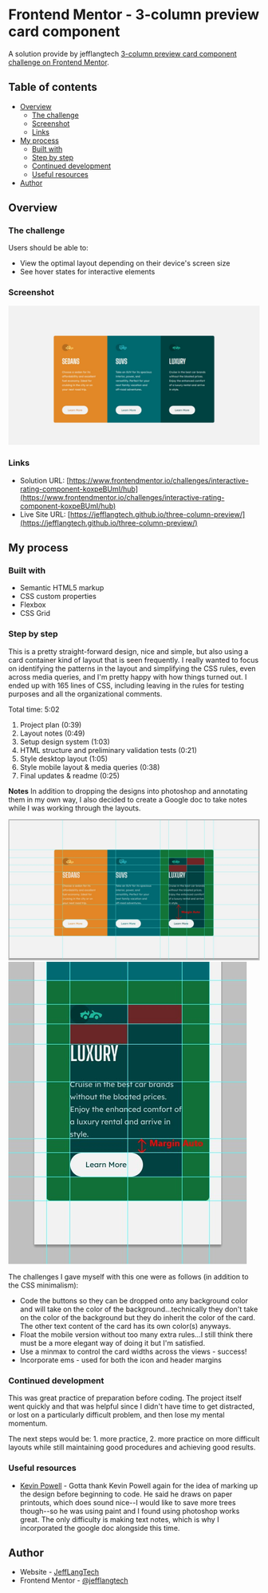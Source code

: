 # Frontend Mentor - 3-column preview card component

A solution provide by jefflangtech [3-column preview card component challenge on Frontend Mentor](https://www.frontendmentor.io/challenges/3column-preview-card-component-pH92eAR2-).

## Table of contents

- [Overview](#overview)
  - [The challenge](#the-challenge)
  - [Screenshot](#screenshot)
  - [Links](#links)
- [My process](#my-process)
  - [Built with](#built-with)
  - [Step by step](#step-by-step)
  - [Continued development](#continued-development)
  - [Useful resources](#useful-resources)
- [Author](#author)


## Overview

### The challenge

Users should be able to:

- View the optimal layout depending on their device's screen size
- See hover states for interactive elements

### Screenshot

![](./preview.jpg)

### Links

- Solution URL: [https://www.frontendmentor.io/challenges/interactive-rating-component-koxpeBUmI/hub](https://www.frontendmentor.io/challenges/interactive-rating-component-koxpeBUmI/hub)
- Live Site URL: [https://jefflangtech.github.io/three-column-preview/](https://jefflangtech.github.io/three-column-preview/)

## My process

### Built with

- Semantic HTML5 markup
- CSS custom properties
- Flexbox
- CSS Grid

### Step by step

This is a pretty straight-forward design, nice and simple, but also using a card container kind of layout that is seen frequently. I really wanted to focus on identifying the patterns in the layout and simplifying the CSS rules, even across media queries, and I'm pretty happy with how things turned out. I ended up with 165 lines of CSS, including leaving in the rules for testing purposes and all the organizational comments.

Total time: 5:02

1. Project plan (0:39)
2. Layout notes (0:49)
3. Setup design system (1:03)
4. HTML structure and preliminary validation tests (0:21)
5. Style desktop layout (1:05)
6. Style mobile layout & media queries (0:38)
7. Final updates & readme (0:25)

**Notes**
In addition to dropping the designs into photoshop and annotating them in my own way, I also decided to create a Google doc to take notes while I was working through the layouts. 

![Desktop Layout Notes](./desktop-layout-notes.jpg)
![Mobile Layout Notes](./mobile-layout-notes.jpg)

The challenges I gave myself with this one were as follows (in addition to the CSS minimalism):
- Code the buttons so they can be dropped onto any background color and will take on the color of the background...technically they don't take on the color of the background but they do inherit the color of the card. The other text content of the card has its own color(s) anyways.
- Float the mobile version without too many extra rules...I still think there must be a more elegant way of doing it but I'm satisfied.
- Use a minmax to control the card widths across the views - success!
- Incorporate ems - used for both the icon and header margins

### Continued development

This was great practice of preparation before coding. The project itself went quickly and that was helpful since I didn't have time to get distracted, or lost on a particularly difficult problem, and then lose my mental momentum. 

The next steps would be: 1. more practice, 2. more practice on more difficult layouts while still maintaining good procedures and achieving good results.

### Useful resources

- [Kevin Powell](https://www.youtube.com/@KevinPowell) - Gotta thank Kevin Powell again for the idea of marking up the design before beginning to code. He said he draws on paper printouts, which does sound nice--I would like to save more trees though--so he was using paint and I found using photoshop works great. The only difficulty is making text notes, which is why I incorporated the google doc alongside this time.

## Author

- Website - [JeffLangTech](https://jefflangtech.github.io/)
- Frontend Mentor - [@jefflangtech](https://www.frontendmentor.io/profile/jefflangtech)